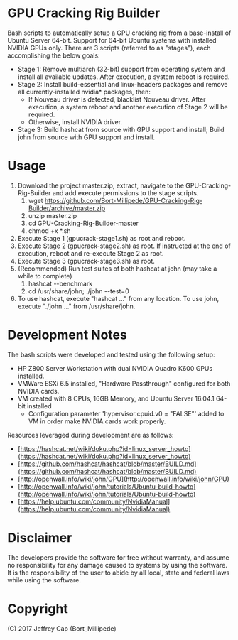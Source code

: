 # GPU Cracking Rig Builder
Bash scripts to automatically setup a GPU cracking rig from a base-install of Ubuntu Server 64-bit. Support for 64-bit Ubuntu systems with installed NVIDIA GPUs only. There are 3 scripts (referred to as "stages"), each accomplishing the below goals:

* Stage 1: Remove multiarch (32-bit) support from operating system and install all available updates. After execution, a system reboot is required.
* Stage 2: Install build-essential and linux-headers packages and remove all currently-installed nvidia* packages, then:
	* If Nouveau driver is detected, blacklist Nouveau driver. After execution, a system reboot and another execution of Stage 2 will be required.
	* Otherwise, install NVIDIA driver.
* Stage 3: Build hashcat from source with GPU support and install; Build john from source with GPU support and install.

# Usage
1. Download the project master.zip, extract, navigate to the GPU-Cracking-Rig-Builder and add execute permissions to the stage scripts.
	1. wget https://github.com/Bort-Millipede/GPU-Cracking-Rig-Builder/archive/master.zip
	2. unzip master.zip
	3. cd GPU-Cracking-Rig-Builder-master
	4. chmod +x *.sh
2. Execute Stage 1 (gpucrack-stage1.sh) as root and reboot.
3. Execute Stage 2 (gpucrack-stage2.sh) as root. If instructed at the end of execution, reboot and re-execute Stage 2 as root.
4. Execute Stage 3 (gpucrack-stage3.sh) as root.
5. (Recommended) Run test suites of both hashcat at john (may take a while to complete)
	1. hashcat --benchmark
	2. cd /usr/share/john; ./john --test=0
6. To use hashcat, execute "hashcat ..." from any location. To use john, execute "./john ..." from /usr/share/john.

# Development Notes
The bash scripts were developed and tested using the following setup:

* HP Z800 Server Workstation with dual NVIDIA Quadro K600 GPUs installed.
* VMWare ESXi 6.5 installed, "Hardware Passthrough" configured for both NVIDIA cards.
* VM created with 8 CPUs, 16GB Memory, and Ubuntu Server 16.04.1 64-bit installed
	* Configuration parameter 'hypervisor.cpuid.v0 = "FALSE"' added to VM in order make NVIDIA cards work properly.

Resources leveraged during development are as follows:

* [https://hashcat.net/wiki/doku.php?id=linux_server_howto](https://hashcat.net/wiki/doku.php?id=linux_server_howto)
* [https://github.com/hashcat/hashcat/blob/master/BUILD.md](https://github.com/hashcat/hashcat/blob/master/BUILD.md)
* [http://openwall.info/wiki/john/GPU](http://openwall.info/wiki/john/GPU)
* [http://openwall.info/wiki/john/tutorials/Ubuntu-build-howto](http://openwall.info/wiki/john/tutorials/Ubuntu-build-howto)
* [https://help.ubuntu.com/community/NvidiaManual](https://help.ubuntu.com/community/NvidiaManual)

# Disclaimer
The developers provide the software for free without warranty, and assume no responsibility for any damage caused to systems by using the software. It is the responsibility of the user to abide by all local, state and federal laws while using the software.

# Copyright
(C) 2017 Jeffrey Cap (Bort_Millipede)